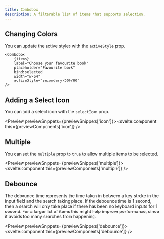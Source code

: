 ```yaml
---
title: Combobox
description: A filterable list of items that supports selection.
---
```


<script>
    import { Preview } from '$components';

    export let previewSnippets;
    export let previewComponents;
</script>

## Changing Colors

You can update the active styles with the `activeStyle` prop.

```svelte {7}
<Combobox
	{items}
	label="Choose your favourite book"
	placeholder="Favourite book"
	bind:selected
	width="w-64"
	activeStyle="secondary-500/80"
/>
```

## Adding a Select Icon

You can add a select icon with the `selectIcon` prop.

<Preview previewSnippets={previewSnippets['icon']}>
<svelte:component this={previewComponents['icon']} />
</Preview>

## Multiple

You can set the `multiple` prop to `true` to allow multiple items to be selected.

<Preview previewSnippets={previewSnippets['multiple']}>
	<svelte:component this={previewComponents['multiple']} />
</Preview>

## Debounce

The debounce time represents the time taken in between a key stroke in the input field and the search taking place. If the debounce time is 1 second, then a search will only take place if there has been no keyboard inputs for 1 second. For a larger list of items this might help improve performance, since it avoids too many searches from happening.

<Preview previewSnippets={previewSnippets['debounce']}>
<svelte:component this={previewComponents['debounce']} />
</Preview>
